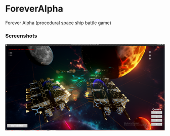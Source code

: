 # ForeverAlpha
Forever Alpha (procedural space ship battle game)

### Screenshots

![Alt text](/screenshots/1.png?raw=true "SS 01")
